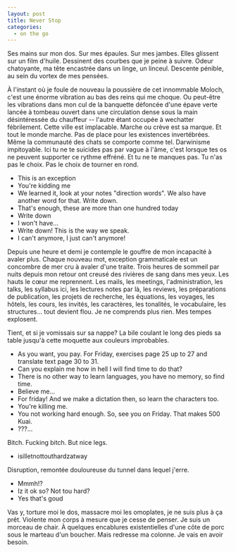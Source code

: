 ```yaml
---
layout: post
title: Never Stop
categories:
  - on the go
---
```


Ses mains sur mon dos.
Sur mes épaules.
Sur mes jambes.
Elles glissent sur un film d'huile.
Dessinent des courbes que je peine à suivre.
Odeur chatoyante, ma tête encastrée dans un linge, un linceul.
Descente pénible, au sein du vortex de mes pensées.

À l'instant où je foule de nouveau la poussière de cet innommable Moloch, c'est une énorme vibration au bas des reins qui me choque.
Ou peut-être les vibrations dans mon cul de la banquette défoncée d'une épave verte lancée à tombeau ouvert dans une circulation dense sous la main désintéressée du chauffeur -- l'autre étant occupée à wechatter fébrilement.
Cette ville est implacable.
Marche ou crève est sa marque.
Et tout le monde marche.
Pas de place pour les existences invertébrées.
Même la communauté des chats se comporte comme tel.
Darwinisme impitoyable.
Ici tu ne te suicides pas par vague à l'âme, c'est lorsque tes os ne peuvent supporter ce rythme effréné.
Et tu ne te manques pas.
Tu n'as pas le choix.
Pas le choix de tourner en rond.


- This is an exception
- You're kidding me
- We learned it, look at your notes "direction words". We also have another word for that. Write down.
- That's enough, these are more than one hundred today
- Write down
- I won't have...
- Write down! This is the way we speak.
- I can't anymore, I just can't anymore!

Depuis une heure et demi je contemple le gouffre de mon incapacité à avaler plus.
Chaque nouveau mot, exception grammaticale est un concombre de mer cru à avaler d'une traite.
Trois heures de sommeil par nuits depuis mon retour ont creusé des rivières de sang dans mes yeux.
Les hauts le cœur me reprennent.
Les mails, les meetings, l'administration, les talks, les syllabus ici, les lectures notes par là, les reviews, les préparations de publication, les projets de recherche, les équations, les voyages, les hôtels, les cours, les invités, les caractères, les tonalités, le vocabulaire, les structures... tout devient flou.
Je ne comprends plus rien.
Mes tempes explosent.

Tient, et si je vomissais sur sa nappe?
La bile coulant le long des pieds sa table jusqu'à cette moquette aux couleurs improbables.

- As you want, you pay. For Friday, exercises page 25 up to 27 and translate text page 30 to 31.
- Can you explain me how in hell I will find time to do that?
- There is no other way to learn languages, you have no memory, so find time.
- Believe me...
- For friday! And we make a dictation then, so learn the characters too.
- You're killing me.
- You not working hard enough. So, see you on Friday. That makes 500 Kuai.
- ???...

Bitch.
Fucking bitch.
But nice legs.


- isilletnottouthardzatway

Disruption, remontée douloureuse du tunnel dans lequel j'erre.

- Mmmh!?
- Iz it ok so? Not tou hard?
- Yes that's goud

Vas y, torture moi le dos, massacre moi les omoplates, je ne suis plus à ça prêt.
Violente mon corps à mesure que je cesse de penser.
Je suis un morceau de chair.
À quelques encablures existentielles d'une côte de porc sous le marteau d'un boucher.
Mais redresse ma colonne.
Je vais en avoir besoin.
